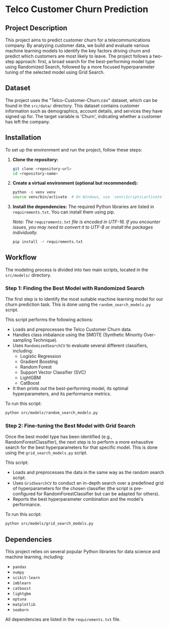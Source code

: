 # Telco Customer Churn Prediction

## Project Description
This project aims to predict customer churn for a telecommunications company. By analyzing customer data, we build and evaluate various machine learning models to identify the key factors driving churn and predict which customers are most likely to leave. The project follows a two-step approach: first, a broad search for the best-performing model type using Randomized Search, followed by a more focused hyperparameter tuning of the selected model using Grid Search.

## Dataset
The project uses the "Telco-Customer-Churn.csv" dataset, which can be found in the `src/data/` directory. This dataset contains customer information such as demographics, account details, and services they have signed up for. The target variable is 'Churn', indicating whether a customer has left the company.

## Installation
To set up the environment and run the project, follow these steps:

1.  **Clone the repository:**
    ```bash
    git clone <repository-url>
    cd <repository-name>
    ```

2.  **Create a virtual environment (optional but recommended):**
    ```bash
    python -m venv venv
    source venv/bin/activate  # On Windows, use `venv\Scripts\activate`
    ```

3.  **Install the dependencies:**
    The required Python libraries are listed in `requirements.txt`. You can install them using pip.

    *Note: The `requirements.txt` file is encoded in UTF-16. If you encounter issues, you may need to convert it to UTF-8 or install the packages individually.*

    ```bash
    pip install -r requirements.txt
    ```

## Workflow
The modeling process is divided into two main scripts, located in the `src/models/` directory.

### Step 1: Finding the Best Model with Randomized Search
The first step is to identify the most suitable machine learning model for our churn prediction task. This is done using the `random_search_models.py` script.

This script performs the following actions:
-   Loads and preprocesses the Telco Customer Churn data.
-   Handles class imbalance using the SMOTE (Synthetic Minority Over-sampling Technique).
-   Uses `RandomizedSearchCV` to evaluate several different classifiers, including:
    -   Logistic Regression
    -   Gradient Boosting
    -   Random Forest
    -   Support Vector Classifier (SVC)
    -   LightGBM
    -   CatBoost
-   It then prints out the best-performing model, its optimal hyperparameters, and its performance metrics.

To run this script:
```bash
python src/models/random_search_models.py
```

### Step 2: Fine-tuning the Best Model with Grid Search
Once the best model type has been identified (e.g., RandomForestClassifier), the next step is to perform a more exhaustive search for the best hyperparameters for that specific model. This is done using the `grid_search_models.py` script.

This script:
-   Loads and preprocesses the data in the same way as the random search script.
-   Uses `GridSearchCV` to conduct an in-depth search over a predefined grid of hyperparameters for the chosen classifier (the script is pre-configured for RandomForestClassifier but can be adapted for others).
-   Reports the best hyperparameter combination and the model's performance.

To run this script:
```bash
python src/models/grid_search_models.py
```

## Dependencies
This project relies on several popular Python libraries for data science and machine learning, including:
-   `pandas`
-   `numpy`
-   `scikit-learn`
-   `imblearn`
-   `catboost`
-   `lightgbm`
-   `optuna`
-   `matplotlib`
-   `seaborn`

All dependencies are listed in the `requirements.txt` file.
